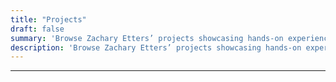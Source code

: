 ```yaml
---
title: "Projects"
draft: false
summary: 'Browse Zachary Etters’ projects showcasing hands-on experience in cybersecurity, network administration, cloud computing, and IT infrastructure.'
description: 'Browse Zachary Etters’ projects showcasing hands-on experience in cybersecurity, network administration, cloud computing, and IT infrastructure.'
---
```


---